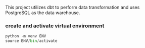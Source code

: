 This project utilizes dbt to perform data transformation and uses PostgreSQL as the data warehouse.

### create and activate virtual environment
```python
python -m venv ENV
source ENV/bin/activate
```